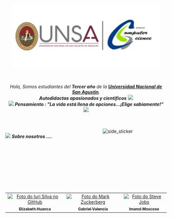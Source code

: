 <p align="center">
  <img src="https://github.com/ElizabethYasmin/Octree-Color-Quantization/blob/master/Logo/Cs_unsa.png" height="200"/>
</p>
<br>

<p align="center">
  <em>
    Hola, Somos estudiantes del <b>Tercer año</b> de la <a href="https://www.unsa.edu.pe/"> <b>Universidad Nacional de San Agustin</b></a>. <br>
    <b>Autodidactas apasionados y cientificos</b> <img src="https://github.com/TheDudeThatCode/TheDudeThatCode/blob/master/Assets/Developer.gif" width="30px">
  </em> 
  <br>
  <img src="https://media.giphy.com/media/gH3LO09IOiZIqePwv9/giphy.gif" width="50" /> <b><i align="center">Pensamiento : "La vida está llena de opciones...¡Elige sabiamente!”</i></b> <img src="https://media.giphy.com/media/qjqUcgIyRjsl2/giphy.gif" width="50" />
</p>
<br><br>
<img align="right" width=200px height=200px alt="side_sticker" src="https://media.giphy.com/media/TEnXkcsHrP4YedChhA/giphy.gif" />

<img src="https://media.giphy.com/media/iY8CRBdQXODJSCERIr/giphy.gif" width="30px">&nbsp;***Sobre nosotros ....***

<table>
  <tr>
    <td align="center">
      <a href="#">
        <img src="https://avatars.githubusercontent.com/u/62725994?v=4" width="100px;" alt="Foto do Iuri Silva no GitHub"/><br>
        <sub>
          <b>Elizabeth Huanca</b>
        </sub>
      </a>
    </td>
    <td align="center">
      <a href="#">
        <img src="https://avatars.githubusercontent.com/u/64212391?v=4" width="100px;" alt="Foto do Mark Zuckerberg"/><br>
        <sub>
          <b>Gabriel Valencia</b>
        </sub>
      </a>
    </td>
    <td align="center">
      <a href="#">
        <img src="https://avatars.githubusercontent.com/u/64240176?v=4" width="100px;" alt="Foto do Steve Jobs"/><br>
        <sub>
          <b>Imanol Moscoso</b>
        </sub>
      </a>
    </td>
  </tr>
</table>
  
  
  
  
  

